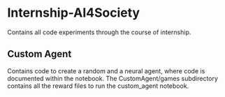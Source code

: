 # Internship-AI4Society
Contains all code experiments through the course of internship.

## Custom Agent
Contains code to create a random and a neural agent, where code is documented within the notebook. The CustomAgent/games subdirectory contains all the reward files to run the custom_agent notebook.

